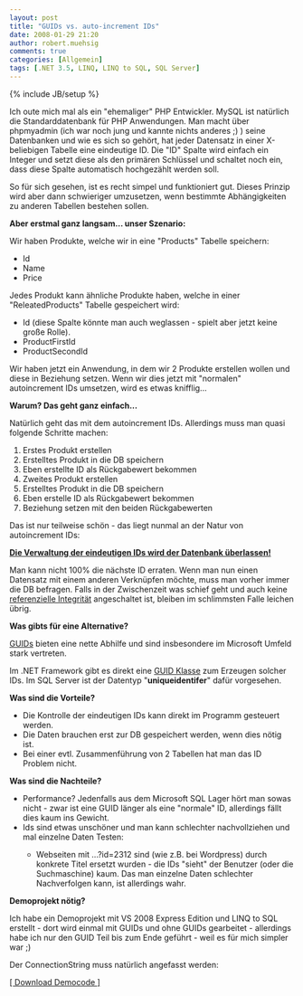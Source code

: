 ```yaml
---
layout: post
title: "GUIDs vs. auto-increment IDs"
date: 2008-01-29 21:20
author: robert.muehsig
comments: true
categories: [Allgemein]
tags: [.NET 3.5, LINQ, LINQ to SQL, SQL Server]
---
```

{% include JB/setup %}
<p>Ich oute mich mal als ein "ehemaliger" PHP Entwickler. MySQL ist natürlich die Standarddatenbank für PHP Anwendungen. Man macht über phpmyadmin (ich war noch jung und kannte nichts anderes ;) ) seine Datenbanken und wie es sich so gehört, hat jeder Datensatz in einer X-beliebigen Tabelle eine eindeutige ID. Die "ID" Spalte wird einfach ein Integer und setzt diese als den primären Schlüssel und schaltet noch ein, dass diese Spalte automatisch hochgezählt werden soll.</p> <p>So für sich gesehen, ist es recht simpel und funktioniert gut. Dieses Prinzip wird aber dann schwieriger umzusetzen, wenn bestimmte Abhängigkeiten zu anderen Tabellen bestehen sollen.</p> <p><strong>Aber erstmal ganz langsam... unser Szenario:</strong></p> <p>Wir haben Produkte, welche wir in eine "Products" Tabelle speichern:</p> <ul> <li>Id</li> <li>Name</li> <li>Price</li></ul> <p>Jedes Produkt kann ähnliche Produkte haben, welche in einer "ReleatedProducts" Tabelle gespeichert wird:</p> <ul> <li>Id (diese Spalte könnte man auch weglassen - spielt aber jetzt keine große Rolle).</li> <li>ProductFirstId</li> <li>ProductSecondId</li></ul> <p>Wir haben jetzt ein Anwendung, in dem wir 2 Produkte erstellen wollen und diese in Beziehung setzen. Wenn wir dies jetzt mit "normalen" autoincrement IDs umsetzen, wird es etwas knifflig...</p> <p><strong>Warum? Das geht ganz einfach...</strong></p> <p>Natürlich geht das mit dem autoincrement IDs. Allerdings muss man quasi folgende Schritte machen:</p> <ol> <li>Erstes Produkt erstellen</li> <li>Erstelltes Produkt in die DB speichern</li> <li>Eben erstellte ID als Rückgabewert bekommen</li> <li>Zweites Produkt erstellen</li> <li>Erstelltes Produkt in die DB speichern</li> <li>Eben erstelle ID als Rückgabewert bekommen</li> <li>Beziehung setzen mit den beiden Rückgabewerten</li></ol> <p>Das ist nur teilweise schön - das liegt nunmal an der Natur von autoincrement IDs:</p> <p><strong><u>Die Verwaltung der eindeutigen IDs wird der Datenbank überlassen!</u></strong></p> <p>Man kann nicht 100% die nächste ID erraten. Wenn man nun einen Datensatz mit einem anderen Verknüpfen möchte, muss man vorher immer die DB befragen. Falls in der Zwischenzeit was schief geht und auch keine <a href="http://de.wikipedia.org/wiki/Referenzielle_Integrit%C3%A4t" target="_blank">referenzielle Integrität</a> angeschaltet ist, bleiben im schlimmsten Falle leichen übrig.</p> <p><strong>Was gibts für eine Alternative?</strong></p> <p><a href="http://de.wikipedia.org/wiki/Globally_Unique_Identifier" target="_blank">GUIDs</a> bieten eine nette Abhilfe und sind insbesondere im Microsoft Umfeld stark vertreten. </p> <p>Im .NET Framework gibt es direkt eine <a href="http://msdn2.microsoft.com/en-us/library/system.guid(VS.71).aspx" target="_blank">GUID Klasse</a> zum Erzeugen solcher IDs. Im SQL Server ist der Datentyp "<strong>uniqueidentifer</strong>" dafür vorgesehen.</p> <p><strong>Was sind die Vorteile?</strong></p> <ul> <li>Die Kontrolle der eindeutigen IDs kann direkt im Programm gesteuert werden.</li> <li>Die Daten brauchen erst zur DB gespeichert werden, wenn dies nötig ist.</li> <li>Bei einer evtl. Zusammenführung von 2 Tabellen hat man das ID Problem nicht.</li></ul> <p><strong>Was sind die Nachteile?</strong></p> <ul> <li>Performance? Jedenfalls aus dem Microsoft SQL Lager hört man sowas nicht - zwar ist eine GUID länger als eine "normale" ID, allerdings fällt dies kaum ins Gewicht.</li> <li>Ids sind etwas unschöner und man kann schlechter nachvollziehen und mal einzelne Daten Testen:</li> <ul> <li>Webseiten mit ...?id=2312 sind (wie z.B. bei Wordpress) durch konkrete Titel ersetzt wurden - die IDs "sieht" der Benutzer (oder die Suchmaschine) kaum. Das man einzelne Daten schlechter Nachverfolgen kann, ist allerdings wahr.</li></ul></ul> <p><strong>Demoprojekt nötig?</strong></p> <p> Ich habe ein Demoprojekt mit VS 2008 Express Edition und LINQ to SQL erstellt - dort wird einmal mit GUIDs und ohne GUIDs gearbeitet - allerdings habe ich nur den GUID Teil bis zum Ende geführt - weil es für mich simpler war ;)</p> <p>Der ConnectionString muss natürlich angefasst werden:</p> <p><a href="http://{{BASE_PATH}}/assets/files/democode/guidvsid/guidvsid.zip" target="_blank">[ Download Democode ]</a></p>

